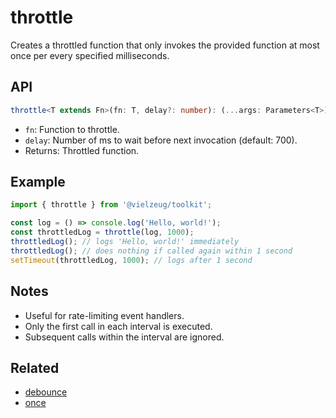 # throttle

Creates a throttled function that only invokes the provided function at most once per every specified milliseconds.

## API

```ts
throttle<T extends Fn>(fn: T, delay?: number): (...args: Parameters<T>) => void
```

- `fn`: Function to throttle.
- `delay`: Number of ms to wait before next invocation (default: 700).
- Returns: Throttled function.

## Example

```ts
import { throttle } from '@vielzeug/toolkit';

const log = () => console.log('Hello, world!');
const throttledLog = throttle(log, 1000);
throttledLog(); // logs 'Hello, world!' immediately
throttledLog(); // does nothing if called again within 1 second
setTimeout(throttledLog, 1000); // logs after 1 second
```

## Notes

- Useful for rate-limiting event handlers.
- Only the first call in each interval is executed.
- Subsequent calls within the interval are ignored.

## Related

- [debounce](./debounce.md)
- [once](./once.md)
